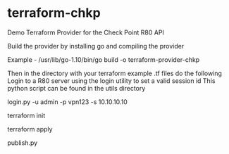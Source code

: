 # terraform-chkp
Demo Terraform Provider for the Check Point R80 API

Build the provider by installing go and compiling the provider

Example - /usr/lib/go-1.10/bin/go build -o terraform-provider-chkp

Then in the directory with your terraform example .tf files do the following
Login to a R80 server using the login utility to set a valid session id
This python script can be found in the utils directory

login.py -u admin -p vpn123 -s 10.10.10.10

terraform init

terraform apply

publish.py
